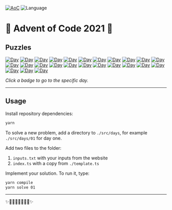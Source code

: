 [![AoC](https://badgen.net/badge/AoC/2021/blue)](https://adventofcode.com/2021)
![Language](https://badgen.net/badge/Language/TypeScript)

# 🎄 Advent of Code 2021 🎄



## Puzzles

[![Day](https://badgen.net/badge/01/%E2%98%85%E2%98%85/gray)](https://adventofcode.com/2021/day/1)
[![Day](https://badgen.net/badge/02/%E2%98%86%E2%98%86/gray)](https://adventofcode.com/2021/day/2)
[![Day](https://badgen.net/badge/03/%E2%98%86%E2%98%86/gray)](https://adventofcode.com/2021/day/3)
[![Day](https://badgen.net/badge/04/%E2%98%86%E2%98%86/gray)](https://adventofcode.com/2021/day/4)
[![Day](https://badgen.net/badge/05/%E2%98%86%E2%98%86/gray)](https://adventofcode.com/2021/day/5)
[![Day](https://badgen.net/badge/06/%E2%98%86%E2%98%86/gray)](https://adventofcode.com/2021/day/6)
[![Day](https://badgen.net/badge/07/%E2%98%86%E2%98%86/gray)](https://adventofcode.com/2021/day/7)
[![Day](https://badgen.net/badge/08/%E2%98%86%E2%98%86/gray)](https://adventofcode.com/2021/day/8)
[![Day](https://badgen.net/badge/09/%E2%98%86%E2%98%86/gray)](https://adventofcode.com/2021/day/9)
[![Day](https://badgen.net/badge/10/%E2%98%86%E2%98%86/gray)](https://adventofcode.com/2021/day/10)
[![Day](https://badgen.net/badge/11/%E2%98%86%E2%98%86/gray)](https://adventofcode.com/2021/day/11)
[![Day](https://badgen.net/badge/12/%E2%98%86%E2%98%86/gray)](https://adventofcode.com/2021/day/12)
[![Day](https://badgen.net/badge/13/%E2%98%86%E2%98%86/gray)](https://adventofcode.com/2021/day/13)
[![Day](https://badgen.net/badge/14/%E2%98%86%E2%98%86/gray)](https://adventofcode.com/2021/day/14)
[![Day](https://badgen.net/badge/15/%E2%98%86%E2%98%86/gray)](https://adventofcode.com/2021/day/15)
[![Day](https://badgen.net/badge/16/%E2%98%86%E2%98%86/gray)](https://adventofcode.com/2021/day/16)
[![Day](https://badgen.net/badge/17/%E2%98%86%E2%98%86/gray)](https://adventofcode.com/2021/day/17)
[![Day](https://badgen.net/badge/18/%E2%98%86%E2%98%86/gray)](https://adventofcode.com/2021/day/18)
[![Day](https://badgen.net/badge/19/%E2%98%86%E2%98%86/gray)](https://adventofcode.com/2021/day/19)
[![Day](https://badgen.net/badge/20/%E2%98%86%E2%98%86/gray)](https://adventofcode.com/2021/day/20)
[![Day](https://badgen.net/badge/21/%E2%98%86%E2%98%86/gray)](https://adventofcode.com/2021/day/21)
[![Day](https://badgen.net/badge/22/%E2%98%86%E2%98%86/gray)](https://adventofcode.com/2021/day/22)
[![Day](https://badgen.net/badge/23/%E2%98%86%E2%98%86/gray)](https://adventofcode.com/2021/day/23)
[![Day](https://badgen.net/badge/24/%E2%98%86%E2%98%86/gray)](https://adventofcode.com/2021/day/24)
[![Day](https://badgen.net/badge/25/%E2%98%86%E2%98%86/gray)](https://adventofcode.com/2021/day/25)

_Click a badge to go to the specific day._

---

## Usage

Install repository dependencies:

```sh
yarn
```

To solve a new problem, add a directory to `./src/days`, for example `./src/days/01` for day one.

Add two files to the folder:

 1. `inputs.txt` with your inputs from the website
 2. `index.ts` with a copy from `./template.ts`

Implement your solution. To run it, type:

```sh
yarn compile
yarn solve 01
```

---

✨🎄🎁🎄🎅🎄🎁🎄✨